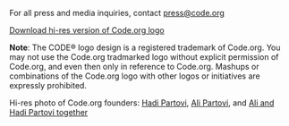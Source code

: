 For all press and media inquiries, contact [press@code.org](mailto:press@code.org)

[Download hi-res version of Code.org logo](https://www.dropbox.com/s/u4s58o9juvmfww2/Code.org%20Logo.zip)

**Note**: The CODE® logo design is a registered trademark of Code.org. You may not use the Code.org tradmarked logo without explicit permission of Code.org, and even then only in reference to Code.org. Mashups or combinations of the Code.org logo with other logos or initiatives are expressly prohibited.

Hi-res photo of Code.org founders: [Hadi Partovi](/images/HadiPartoviHeadshot.jpg), [Ali Partovi](/images/AliPartoviHeadshot.jpg), and [Ali and Hadi Partovi together](/images/PartoviTwinsHeadshot.jpg)



